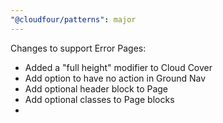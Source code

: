 ```yaml
---
"@cloudfour/patterns": major
---
```


Changes to support Error Pages:

- Added a "full height" modifier to Cloud Cover
- Add option to have no action in Ground Nav
- Add optional header block to Page
- Add optional classes to Page blocks
- 

